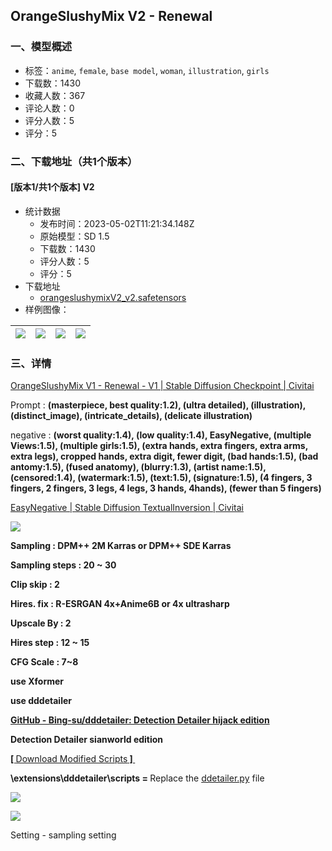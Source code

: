 ## OrangeSlushyMix V2 - Renewal
### 一、模型概述

- 标签：`anime`, `female`, `base model`, `woman`, `illustration`, `girls`
- 下载数：1430
- 收藏人数：367
- 评论人数：0
- 评分人数：5
- 评分：5

### 二、下载地址（共1个版本）

#### [版本1/共1个版本] V2

- 统计数据
  - 发布时间：2023-05-02T11:21:34.148Z
  - 原始模型：SD 1.5
  - 下载数：1430
  - 评分人数：5
  - 评分：5
- 下载地址
  - [orangeslushymixV2_v2.safetensors](https://civitai.com/api/download/models/60492)
- 样例图像：

| <img src="https://image.civitai.com/xG1nkqKTMzGDvpLrqFT7WA/dba3fd10-95f8-47e1-dbc6-75da61a38d00/width=450/661324.jpeg" /> | <img src="https://image.civitai.com/xG1nkqKTMzGDvpLrqFT7WA/de04ead3-7703-4ebd-bb24-c83fd0ec8500/width=450/661304.jpeg" /> | <img src="https://image.civitai.com/xG1nkqKTMzGDvpLrqFT7WA/e5115001-1d9f-4e3f-24c5-2deb096ba500/width=450/661290.jpeg" /> | <img src="https://image.civitai.com/xG1nkqKTMzGDvpLrqFT7WA/fc634dac-6f4f-4ad3-146d-bc0fe51f1700/width=450/661291.jpeg" /> |
| ---- | ---- | ---- | ---- |


### 三、详情
<p><a target="_blank" rel="ugc" href="https://civitai.com/models/56080/orangeslushymix-v1-renewal">OrangeSlushyMix V1 - Renewal - V1 | Stable Diffusion Checkpoint | Civitai</a></p><p></p><p>Prompt : <strong>(masterpiece, best quality:1.2), (ultra detailed), (illustration), (distinct_image), (intricate_details), (delicate illustration)</strong></p><p>negative : <strong>(worst quality:1.4), (low quality:1.4), EasyNegative, (multiple Views:1.5), (multiple girls:1.5), (extra hands, extra fingers, extra arms, extra legs), cropped hands, extra digit, fewer digit, (bad hands:1.5), (bad antomy:1.5), (fused anatomy), (blurry:1.3), (artist name:1.5), (censored:1.4), (watermark:1.5), (text:1.5), (signature:1.5), (4 fingers, 3 fingers, 2 fingers, 3 legs, 4 legs, 3 hands, 4hands), (fewer than 5 fingers)</strong></p><p></p><p><a target="_blank" rel="ugc" href="https://civitai.com/models/7808/easynegative">EasyNegative | Stable Diffusion TextualInversion | Civitai</a></p><p></p><img src="https://imagecache.civitai.com/xG1nkqKTMzGDvpLrqFT7WA/84d3bc26-a3fa-470a-57ff-f09d58db1d00/width=525/84d3bc26-a3fa-470a-57ff-f09d58db1d00.jpeg" /><p></p><p><strong>Sampling : DPM++ 2M Karras or DPM++ SDE Karras</strong></p><p><strong>Sampling steps : 20 ~ 30</strong></p><p><strong>Clip skip : 2 </strong></p><p><strong>Hires. fix : R-ESRGAN 4x+Anime6B or 4x ultrasharp</strong></p><p><strong>Upscale By : 2</strong></p><p><strong>Hires step : 12 ~ 15</strong></p><p><strong>CFG Scale : 7~8</strong></p><p><strong>use Xformer</strong></p><p><strong>use dddetailer</strong></p><p></p><p><a target="_blank" rel="ugc" href="https://oo.pe/https://github.com/Bing-su/dddetailer"><strong>GitHub - Bing-su/dddetailer: Detection Detailer hijack edition</strong></a><strong>  </strong></p><p></p><p><strong>Detection Detailer sianworld edition</strong></p><p><a target="_blank" rel="ugc" href="https://drive.google.com/drive/folders/19BpATjOmhqwCduA4eTiQJ3ZTbCNsotdW?usp=share_link"><strong>[ </strong>Download Modified Scripts<strong> ] </strong></a></p><p><strong>\extensions\dddetailer\scripts = </strong>Replace the <a target="_blank" rel="ugc" href="http://ddetailer.py">ddetailer.py</a> file</p><p></p><img src="https://imagecache.civitai.com/xG1nkqKTMzGDvpLrqFT7WA/659a74c1-342e-4647-f090-fbcc1701e000/width=525/659a74c1-342e-4647-f090-fbcc1701e000.jpeg" /><p></p><p></p><img src="https://imagecache.civitai.com/xG1nkqKTMzGDvpLrqFT7WA/f35b067c-b8ed-4924-bd06-2268279f0400/width=525/f35b067c-b8ed-4924-bd06-2268279f0400.jpeg" /><p></p><p>Setting - sampling setting</p>